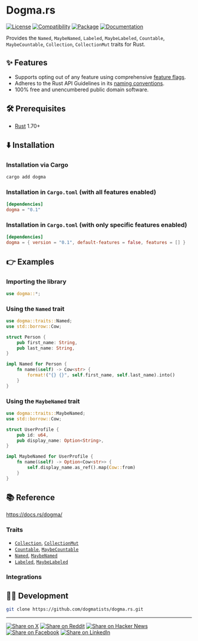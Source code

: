 # Dogma.rs

[![License](https://img.shields.io/badge/license-Public%20Domain-blue.svg)](https://unlicense.org)
[![Compatibility](https://img.shields.io/badge/rust-1.70%2B-blue)](https://rust-lang.org)
[![Package](https://img.shields.io/crates/v/dogma)](https://crates.io/crates/dogma)
[![Documentation](https://docs.rs/dogma/badge.svg)](https://docs.rs/dogma/)

Provides the `Named`, `MaybeNamed`, `Labeled`, `MaybeLabeled`, `Countable`,
`MaybeCountable`, `Collection`, `CollectionMut` traits for Rust.

## ✨ Features

- Supports opting out of any feature using comprehensive [feature flags].
- Adheres to the Rust API Guidelines in its [naming conventions].
- 100% free and unencumbered public domain software.

## 🛠️ Prerequisites

- [Rust](https://rust-lang.org) 1.70+

## ⬇️ Installation

### Installation via Cargo

```bash
cargo add dogma
```

### Installation in `Cargo.toml` (with all features enabled)

```toml
[dependencies]
dogma = "0.1"
```

### Installation in `Cargo.toml` (with only specific features enabled)

```toml
[dependencies]
dogma = { version = "0.1", default-features = false, features = [] }
```

## 👉 Examples

### Importing the library

```rust
use dogma::*;
```

### Using the `Named` trait

```rust
use dogma::traits::Named;
use std::borrow::Cow;

struct Person {
    pub first_name: String,
    pub last_name: String,
}

impl Named for Person {
    fn name(&self) -> Cow<str> {
        format!("{} {}", self.first_name, self.last_name).into()
    }
}
```

### Using the `MaybeNamed` trait

```rust
use dogma::traits::MaybeNamed;
use std::borrow::Cow;

struct UserProfile {
    pub id: u64,
    pub display_name: Option<String>,
}

impl MaybeNamed for UserProfile {
    fn name(&self) -> Option<Cow<str>> {
        self.display_name.as_ref().map(Cow::from)
    }
}
```

## 📚 Reference

https://docs.rs/dogma/

### Traits

- [`Collection`], [`CollectionMut`]
- [`Countable`], [`MaybeCountable`]
- [`Named`], [`MaybeNamed`]
- [`Labeled`], [`MaybeLabeled`]

### Integrations

## 👨‍💻 Development

```bash
git clone https://github.com/dogmatists/dogma.rs.git
```

---

[![Share on X](https://img.shields.io/badge/share%20on-x-03A9F4?logo=x)](https://x.com/intent/post?url=https://github.com/dogmatists/dogma.rs&text=Dogma.rs)
[![Share on Reddit](https://img.shields.io/badge/share%20on-reddit-red?logo=reddit)](https://reddit.com/submit?url=https://github.com/dogmatists/dogma.rs&title=Dogma.rs)
[![Share on Hacker News](https://img.shields.io/badge/share%20on-hn-orange?logo=ycombinator)](https://news.ycombinator.com/submitlink?u=https://github.com/dogmatists/dogma.rs&t=Dogma.rs)
[![Share on Facebook](https://img.shields.io/badge/share%20on-fb-1976D2?logo=facebook)](https://www.facebook.com/sharer/sharer.php?u=https://github.com/dogmatists/dogma.rs)
[![Share on LinkedIn](https://img.shields.io/badge/share%20on-linkedin-3949AB?logo=linkedin)](https://www.linkedin.com/sharing/share-offsite/?url=https://github.com/dogmatists/dogma.rs)

[feature flags]: https://github.com/dogmatists/dogma.rs/blob/master/lib/dogma/Cargo.toml
[naming conventions]: https://rust-lang.github.io/api-guidelines/naming.html

[`Collection`]: https://docs.rs/dogma/latest/dogma/traits/trait.Collection.html
[`CollectionMut`]: https://docs.rs/dogma/latest/dogma/traits/trait.CollectionMut.html
[`Countable`]: https://docs.rs/dogma/latest/dogma/traits/trait.Countable.html
[`Labeled`]: https://docs.rs/dogma/latest/dogma/traits/trait.Labeled.html
[`MaybeCountable`]: https://docs.rs/dogma/latest/dogma/traits/trait.MaybeCountable.html
[`MaybeLabeled`]: https://docs.rs/dogma/latest/dogma/traits/trait.MaybeLabeled.html
[`MaybeNamed`]: https://docs.rs/dogma/latest/dogma/traits/trait.MaybeNamed.html
[`Named`]: https://docs.rs/dogma/latest/dogma/traits/trait.Named.html
